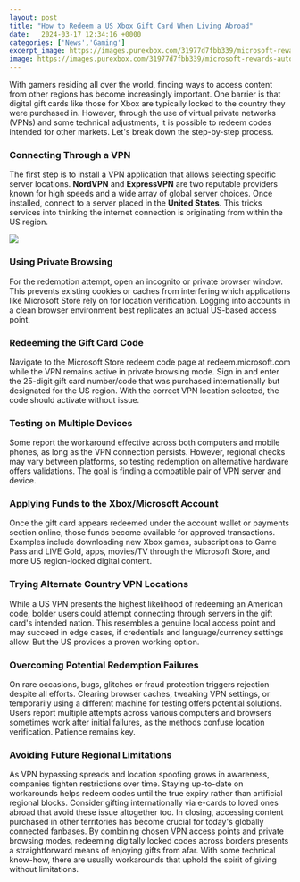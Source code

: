 ```yaml
---
layout: post
title: "How to Redeem a US Xbox Gift Card When Living Abroad"
date:   2024-03-17 12:34:16 +0000
categories: ['News','Gaming']
excerpt_image: https://images.purexbox.com/31977d7fbb339/microsoft-rewards-auto-redeem-xbox.original.jpg
image: https://images.purexbox.com/31977d7fbb339/microsoft-rewards-auto-redeem-xbox.original.jpg
---
```


With gamers residing all over the world, finding ways to access content from other regions has become increasingly important. One barrier is that digital gift cards like those for Xbox are typically locked to the country they were purchased in. However, through the use of virtual private networks (VPNs) and some technical adjustments, it is possible to redeem codes intended for other markets. Let's break down the step-by-step process.
### **Connecting Through a VPN** 
The first step is to install a VPN application that allows selecting specific server locations. **NordVPN** and **ExpressVPN** are two reputable providers known for high speeds and a wide array of global server choices. Once installed, connect to a server placed in the **United States**. This tricks services into thinking the internet connection is originating from within the US region. 

![](https://images.purexbox.com/31977d7fbb339/microsoft-rewards-auto-redeem-xbox.original.jpg)
### **Using Private Browsing**
For the redemption attempt, open an incognito or private browser window. This prevents existing cookies or caches from interfering which applications like Microsoft Store rely on for location verification. Logging into accounts in a clean browser environment best replicates an actual US-based access point.
### **Redeeming the Gift Card Code** 
Navigate to the Microsoft Store redeem code page at redeem.microsoft.com while the VPN remains active in private browsing mode. Sign in and enter the 25-digit gift card number/code that was purchased internationally but designated for the US region. With the correct VPN location selected, the code should activate without issue. 
### **Testing on Multiple Devices**
Some report the workaround effective across both computers and mobile phones, as long as the VPN connection persists. However, regional checks may vary between platforms, so testing redemption on alternative hardware offers validations. The goal is finding a compatible pair of VPN server and device.
### **Applying Funds to the Xbox/Microsoft Account**
Once the gift card appears redeemed under the account wallet or payments section online, those funds become available for approved transactions. Examples include downloading new Xbox games, subscriptions to Game Pass and LIVE Gold, apps, movies/TV through the Microsoft Store, and more US region-locked digital content.
### **Trying Alternate Country VPN Locations** 
While a US VPN presents the highest likelihood of redeeming an American code, bolder users could attempt connecting through servers in the gift card's intended nation. This resembles a genuine local access point and may succeed in edge cases, if credentials and language/currency settings allow. But the US provides a proven working option. 
### **Overcoming Potential Redemption Failures**
On rare occasions, bugs, glitches or fraud protection triggers rejection despite all efforts. Clearing browser caches, tweaking VPN settings, or temporarily using a different machine for testing offers potential solutions. Users report multiple attempts across various computers and browsers sometimes work after initial failures, as the methods confuse location verification. Patience remains key.
### **Avoiding Future Regional Limitations**
As VPN bypassing spreads and location spoofing grows in awareness, companies tighten restrictions over time. Staying up-to-date on workarounds helps redeem codes until the true expiry rather than artificial regional blocks. Consider gifting internationally via e-cards to loved ones abroad that avoid these issue altogether too.
In closing, accessing content purchased in other territories has become crucial for today's globally connected fanbases. By combining chosen VPN access points and private browsing modes, redeeming digitally locked codes across borders presents a straightforward means of enjoying gifts from afar. With some technical know-how, there are usually workarounds that uphold the spirit of giving without limitations.